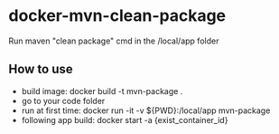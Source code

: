 docker-mvn-clean-package
========================

Run maven "clean package" cmd in the /local/app folder

## How to use
* build image: docker build -t mvn-package .
* go to your code folder
* run at first time:   docker run -it -v ${PWD}:/local/app mvn-package
* following app build: docker start -a {exist_container_id}
